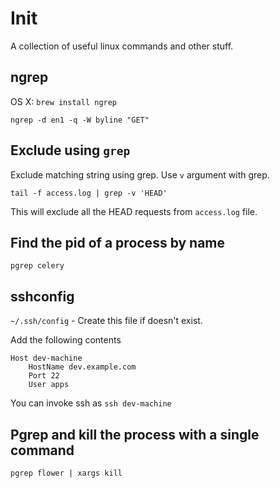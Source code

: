 # Init
A collection of useful linux commands and other stuff.

## ngrep
OS X: `brew install ngrep`

    ngrep -d en1 -q -W byline "GET"
    
## Exclude using `grep`

Exclude matching string using grep. Use `v` argument with grep.

    tail -f access.log | grep -v 'HEAD'

This will exclude all the HEAD requests from `access.log` file.

## Find the pid of a process by name

    pgrep celery
    
## sshconfig

`~/.ssh/config` - Create this file if doesn't exist.

Add the following contents

```
Host dev-machine
    HostName dev.example.com
    Port 22
    User apps
```

You can invoke ssh as `ssh dev-machine`

## Pgrep and kill the process with a single command

`pgrep flower | xargs kill`


